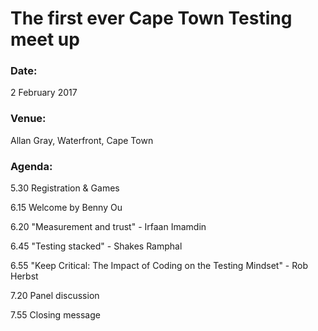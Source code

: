 # The first ever Cape Town Testing meet up

### Date: 
2 February 2017

### Venue: 
Allan Gray, Waterfront, Cape Town

 
 
### Agenda:

5.30 Registration & Games

6.15 Welcome by Benny Ou

6.20 "Measurement and trust" - Irfaan Imamdin

6.45 "Testing stacked" - Shakes Ramphal 

6.55 "Keep Critical: The Impact of Coding on the Testing Mindset" - Rob Herbst

7.20 Panel discussion

7.55 Closing message

